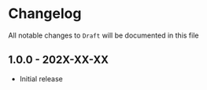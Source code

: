 # Changelog

All notable changes to `Draft` will be documented in this file

## 1.0.0 - 202X-XX-XX

- Initial release
